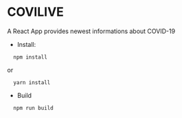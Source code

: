 # COVILIVE

A React App provides newest informations about COVID-19 

- Install:

```
  npm install
```

or

```
  yarn install
```

- Build


```
  npm run build
```
